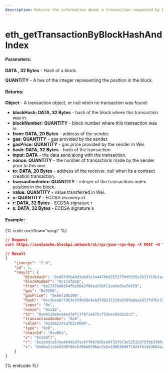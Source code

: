 ```yaml
---
description: Returns the information about a transaction requested by Block hash and index.
---
```


# eth\_getTransactionByBlockHashAndIndex

#### **Parameters:**

**DATA , 32 Bytes** - Hash of a block.

**QUANTITY** - A hex of the integer representing the position in the block.

#### **Returns:**

**Object** - A transaction object, or null when no transaction was found:

* **blockHash: DATA, 32 Bytes** - hash of the block where this transaction was in.
* **blockNumber: QUANTITY** - block number where this transaction was in.
* **from: DATA, 20 Bytes** - address of the sender.
* **gas: QUANTITY** - gas provided by the sender.
* **gasPrice: QUANTITY** - gas price provided by the sender in Wei.
* **hash: DATA, 32 Bytes** - hash of the transaction.
* **input: DATA** - the data send along with the transaction.
* **nonce: QUANTITY** - the number of transactions made by the sender prior to this one.
* **to: DATA, 20 Bytes** - address of the receiver. null when its a contract creation transaction.
* **transactionIndex: QUANTITY** - integer of the transactions index position in the block.
* **value: QUANTITY** - value transferred in Wei.
* **v: QUANTITY** - ECDSA recovery id
* **r: DATA, 32 Bytes** - ECDSA signature r
* **s: DATA, 32 Bytes** - ECDSA signature s

#### Example:

{% code overflow="wrap" %}
```json
// Request
curl https://avalanche.blockpi.network/v1/rpc/your-rpc-key -X POST -H "Content-Type: application/json" --data '{"jsonrpc":"2.0","method":"eth_getTransactionByBlockHashAndIndex","params":["0xa8d01d6d5e70cb3bd8cd423eaa11714b89adef041141e4ca31bcdc6879543b23", "0x0"],"id":1}'

// Result
{
    "jsonrpc": "2.0",
    "id": 1,
    "result": {
        "blockHash": "0x66fd5b48d3a9d3a3a4476bd2572750d0335e2623f19b1aaa4df1d45fa2a34d2b",
        "blockNumber": "0x17af818",
        "from": "0x2737840364fba5642f96ea530f21a43e69a70f59",
        "gas": "0x5208",
        "gasPrice": "0x66720b300",
        "hash": "0xc5bea677963e5f4600e9ebd7d8237239a5f09a0aa5057fd7bc323c0a3defc446",
        "input": "0x",
        "nonce": "0x11b",
        "to": "0xe4119e8ca4ed74fc37871a475cf53eec66da15c2",
        "transactionIndex": "0x0",
        "value": "0x29a2241af62c0000",
        "type": "0x0",
        "chainId": "0xa86a",
        "v": "0x150f7",
        "r": "0x2ebdca67ee46402d7ac6ff047895ea9f3379f3e52532d73fbb33054b946c4122",
        "s": "0x66a11cbe82d0f66cbf8bb678bac3a5a199636d971d24fb14b3604a2392d545e5"
    }
}
```
{% endcode %}
